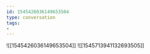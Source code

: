 ```yaml
---
id: 1545426036149653504
type: conversation
tags:
- 
---
```

![[1545426036149653504]]
![[1545713941132693505]]

